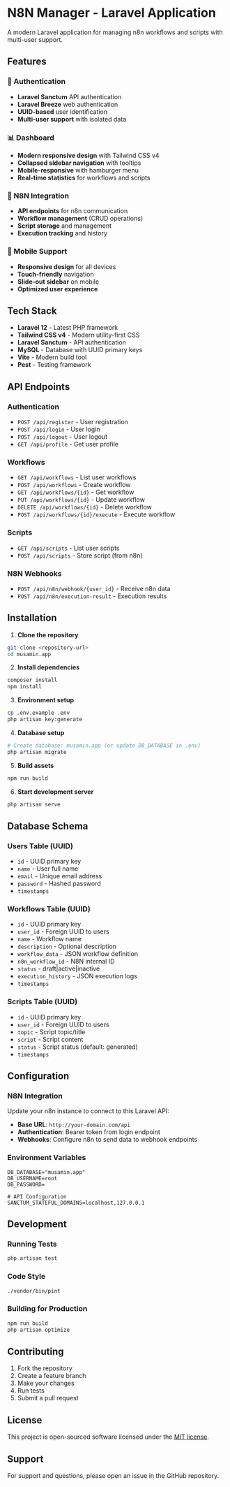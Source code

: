 # N8N Manager - Laravel Application

A modern Laravel application for managing n8n workflows and scripts with multi-user support.

## Features

### 🔐 Authentication
- **Laravel Sanctum** API authentication
- **Laravel Breeze** web authentication
- **UUID-based** user identification
- **Multi-user support** with isolated data

### 📊 Dashboard
- **Modern responsive design** with Tailwind CSS v4
- **Collapsed sidebar navigation** with tooltips
- **Mobile-responsive** with hamburger menu
- **Real-time statistics** for workflows and scripts

### 🔄 N8N Integration
- **API endpoints** for n8n communication
- **Workflow management** (CRUD operations)
- **Script storage** and management
- **Execution tracking** and history

### 📱 Mobile Support
- **Responsive design** for all devices
- **Touch-friendly** navigation
- **Slide-out sidebar** on mobile
- **Optimized user experience**

## Tech Stack

- **Laravel 12** - Latest PHP framework
- **Tailwind CSS v4** - Modern utility-first CSS
- **Laravel Sanctum** - API authentication
- **MySQL** - Database with UUID primary keys
- **Vite** - Modern build tool
- **Pest** - Testing framework

## API Endpoints

### Authentication
- `POST /api/register` - User registration
- `POST /api/login` - User login
- `POST /api/logout` - User logout
- `GET /api/profile` - Get user profile

### Workflows
- `GET /api/workflows` - List user workflows
- `POST /api/workflows` - Create workflow
- `GET /api/workflows/{id}` - Get workflow
- `PUT /api/workflows/{id}` - Update workflow
- `DELETE /api/workflows/{id}` - Delete workflow
- `POST /api/workflows/{id}/execute` - Execute workflow

### Scripts
- `GET /api/scripts` - List user scripts
- `POST /api/scripts` - Store script (from n8n)

### N8N Webhooks
- `POST /api/n8n/webhook/{user_id}` - Receive n8n data
- `POST /api/n8n/execution-result` - Execution results

## Installation

1. **Clone the repository**
```bash
git clone <repository-url>
cd musamin.app
```

2. **Install dependencies**
```bash
composer install
npm install
```

3. **Environment setup**
```bash
cp .env.example .env
php artisan key:generate
```

4. **Database setup**
```bash
# Create database: musamin.app (or update DB_DATABASE in .env)
php artisan migrate
```

5. **Build assets**
```bash
npm run build
```

6. **Start development server**
```bash
php artisan serve
```

## Database Schema

### Users Table (UUID)
- `id` - UUID primary key
- `name` - User full name
- `email` - Unique email address
- `password` - Hashed password
- `timestamps`

### Workflows Table (UUID)
- `id` - UUID primary key
- `user_id` - Foreign UUID to users
- `name` - Workflow name
- `description` - Optional description
- `workflow_data` - JSON workflow definition
- `n8n_workflow_id` - N8N internal ID
- `status` - draft|active|inactive
- `execution_history` - JSON execution logs
- `timestamps`

### Scripts Table (UUID)
- `id` - UUID primary key
- `user_id` - Foreign UUID to users
- `topic` - Script topic/title
- `script` - Script content
- `status` - Script status (default: generated)
- `timestamps`

## Configuration

### N8N Integration
Update your n8n instance to connect to this Laravel API:
- **Base URL**: `http://your-domain.com/api`
- **Authentication**: Bearer token from login endpoint
- **Webhooks**: Configure n8n to send data to webhook endpoints

### Environment Variables
```env
DB_DATABASE="musamin.app"
DB_USERNAME=root
DB_PASSWORD=

# API Configuration
SANCTUM_STATEFUL_DOMAINS=localhost,127.0.0.1
```

## Development

### Running Tests
```bash
php artisan test
```

### Code Style
```bash
./vendor/bin/pint
```

### Building for Production
```bash
npm run build
php artisan optimize
```

## Contributing

1. Fork the repository
2. Create a feature branch
3. Make your changes
4. Run tests
5. Submit a pull request

## License

This project is open-sourced software licensed under the [MIT license](https://opensource.org/licenses/MIT).

## Support

For support and questions, please open an issue in the GitHub repository.